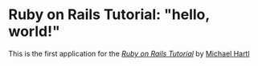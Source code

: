 # Ruby on Rails Tutorial: "hello, world!"

This is the first application for the [*Ruby on Rails Tutorial*](http://www.railstutorial.org/) by [Michael Hartl](http://www.michaelhartl.com/)
